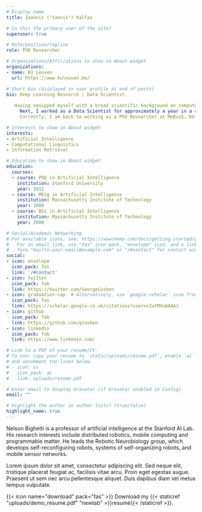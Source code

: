 ```yaml
---
# Display name
title: Ioannis ("Yannis") Kalfas

# Is this the primary user of the site?
superuser: true

# Role/position/tagline
role: PhD Researcher

# Organizations/Affiliations to show in About widget
organizations:
- name: KU Leuven
  url: https://www.kuleuven.be/

# Short bio (displayed in user profile at end of posts)
bio: Deep Learning Research / Data Scientist.  
  
   Having equipped myself with a broad scientific background on computer science and machine learning, I worked for 2 years as a PhD researcher at Group Neurophysiology of KU Leuven, carrying out research on deep Convolutional Neural Networks and their similarities with the visual system. See publications list.  
     Next, I worked as a Data Scientist for approximately a year in a small - at that time - startup called Faktion in Antwerp. There I became familiar with various Industry practices and applications including: setting up end-to-end ML pipelines, training models for AI tasks, creating deployable Docker containers, setting up Cloud components and participating in 2 hackathons, winning one of them. See "Accomplishments" below.   
     Currently, I am back to working as a PhD Researcher at MeBioS, KU Leuven. In this department I am using Machine Learning to build smart automated insect-monitoring systems that require high real-world performance using data captured by optical  sensors. I contribute to multiple stages of each project, from data gathering and annotation to data analysis and model building. Having already finished my PhD requirements, I am expected to graduate on October 2022.  

# Interests to show in About widget
interests:
- Artificial Intelligence
- Computational Linguistics
- Information Retrieval

# Education to show in About widget
education:
  courses:
  - course: PhD in Artificial Intelligence
    institution: Stanford University
    year: 2012
  - course: MEng in Artificial Intelligence
    institution: Massachusetts Institute of Technology
    year: 2009
  - course: BSc in Artificial Intelligence
    institution: Massachusetts Institute of Technology
    year: 2008

# Social/Academic Networking
# For available icons, see: https://wowchemy.com/docs/getting-started/page-builder/#icons
#   For an email link, use "fas" icon pack, "envelope" icon, and a link in the
#   form "mailto:your-email@example.com" or "/#contact" for contact widget.
social:
- icon: envelope
  icon_pack: fas
  link: '/#contact'
- icon: twitter
  icon_pack: fab
  link: https://twitter.com/GeorgeCushen
- icon: graduation-cap  # Alternatively, use `google-scholar` icon from `ai` icon pack
  icon_pack: fas
  link: https://scholar.google.co.uk/citations?user=sIwtMXoAAAAJ
- icon: github
  icon_pack: fab
  link: https://github.com/gcushen
- icon: linkedin
  icon_pack: fab
  link: https://www.linkedin.com/

# Link to a PDF of your resume/CV.
# To use: copy your resume to `static/uploads/resume.pdf`, enable `ai` icons in `params.toml`, 
# and uncomment the lines below.
# - icon: cv
#   icon_pack: ai
#   link: uploads/resume.pdf

# Enter email to display Gravatar (if Gravatar enabled in Config)
email: ""

# Highlight the author in author lists? (true/false)
highlight_name: true
---
```


Nelson Bighetti is a professor of artificial intelligence at the Stanford AI Lab. His research interests include distributed robotics, mobile computing and programmable matter. He leads the Robotic Neurobiology group, which develops self-reconfiguring robots, systems of self-organizing robots, and mobile sensor networks.

Lorem ipsum dolor sit amet, consectetur adipiscing elit. Sed neque elit, tristique placerat feugiat ac, facilisis vitae arcu. Proin eget egestas augue. Praesent ut sem nec arcu pellentesque aliquet. Duis dapibus diam vel metus tempus vulputate.

{{< icon name="download" pack="fas" >}} Download my {{< staticref "uploads/demo_resume.pdf" "newtab" >}}resumé{{< /staticref >}}.

